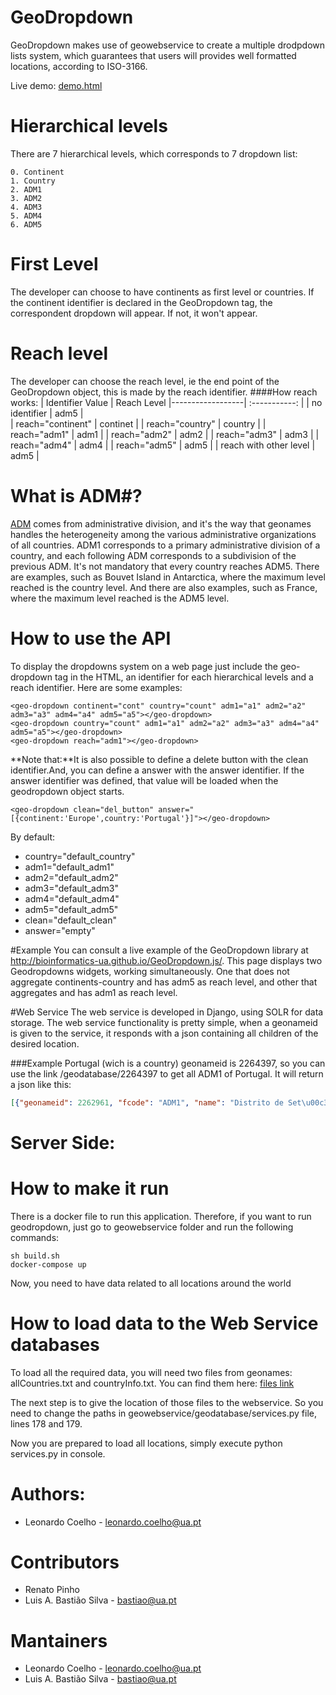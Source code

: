 # GeoDropdown
GeoDropdown makes use of geowebservice to create a multiple drodpdown lists system, which guarantees that users will provides well formatted locations, according to ISO-3166.

Live demo: [demo.html](demo.html)

# Hierarchical levels
There are 7 hierarchical levels, which corresponds to 7 dropdown list:

	0. Continent
	1. Country
	2. ADM1
	3. ADM2
	4. ADM3
	5. ADM4
	6. ADM5

# First Level
The developer can choose to have continents as first level or countries. If the continent identifier is declared in the GeoDropdown tag, the correspondent dropdown will appear. If not, it won't appear.

# Reach level
The developer can choose the reach level, ie the end point of the GeoDropdown object, this is made by the reach identifier.
####How reach works:
| Identifier Value | Reach Level
|------------------| :-----------: |
| no identifier | adm5 |    
| reach="continent" | continet |
| reach="country" | country |
| reach="adm1" | adm1 |
| reach="adm2" | adm2 |
| reach="adm3" | adm3 |
| reach="adm4" | adm4 |
| reach="adm5" | adm5 |
| reach with other level | adm5 |

# What is ADM#?
[ADM](http://www.geonames.org/export/codes.html) comes from administrative division, and it's the way that geonames handles the heterogeneity among the various administrative organizations of all countries. ADM1 corresponds to a primary administrative division of a country, and each following ADM corresponds to a subdivision of the previous ADM. It's not mandatory that every country reaches ADM5. There are examples, such as Bouvet Island in Antarctica, where the maximum level reached is the country level. And there are also examples, such as France, where the maximum level reached is the ADM5 level.

# How to use the API
To display the dropdowns system on a web page just include the geo-dropdown tag in the HTML, an identifier for each hierarchical levels and a reach identifier.
Here are some examples:

    <geo-dropdown continent="cont" country="count" adm1="a1" adm2="a2" adm3="a3" adm4="a4" adm5="a5"></geo-dropdown> 
    <geo-dropdown country="count" adm1="a1" adm2="a2" adm3="a3" adm4="a4" adm5="a5"></geo-dropdown>
    <geo-dropdown reach="adm1"></geo-dropdown> 

**Note that:**It is also possible to define a delete button with the clean identifier.And, you can define a answer with the answer identifier. If the answer identifier was defined, that value will be loaded when the geodropdown object starts.

    <geo-dropdown clean="del_button" answer="[{continent:'Europe',country:'Portugal'}]"></geo-dropdown>

By default:
* country="default_country"
* adm1="default_adm1"
* adm2="default_adm2"
* adm3="default_adm3"
* adm4="default_adm4"
* adm5="default_adm5"
* clean="default_clean"
* answer="empty"

#Example 
You can consult a live example of the GeoDropdown library at http://bioinformatics-ua.github.io/GeoDropdown.js/.
This page displays two Geodropdowns widgets, working simultaneously. One that does not aggregate continents-country and has adm5 as reach level, and other that aggregates and has adm1 as reach level.

#Web Service 
The web service is developed in Django, using SOLR for data storage. The web service functionality is pretty simple, when a geonameid is given to the service, it responds with a json containing all children of the desired location.

###Example
Portugal (wich is a country) geonameid is 2264397, so you can use the link /geodatabase/2264397 to get all ADM1 of Portugal. It will return a json like this:

```json
[{"geonameid": 2262961, "fcode": "ADM1", "name": "Distrito de Set\u00c3\u00babal", "adm1": 19}, {"geonameid": 2263478, "fcode": "ADM1", "name": "Distrito de Santar\u00c3\u00a9m", "adm1": 18}, {"geonameid": 2264507, "fcode": "ADM1", "name": "Distrito de Portalegre", "adm1": 16}, {"geonameid": 2267056, "fcode": "ADM1", "name": "Distrito de Lisboa", "adm1": 14}, {"geonameid": 2267094, "fcode": "ADM1", "name": "Distrito de Leiria", "adm1": 13}, {"geonameid": 2268337, "fcode": "ADM1", "name": "Distrito de Faro", "adm1": 9}, {"geonameid": 2268404, "fcode": "ADM1", "name": "Distrito de \u00c3\u2030vora", "adm1": 8}, {"geonameid": 2269513, "fcode": "ADM1", "name": "Distrito de Castelo Branco", "adm1": 6}, {"geonameid": 2270984, "fcode": "ADM1", "name": "Distrito de Beja", "adm1": 3}, {"geonameid": 2593105, "fcode": "ADM1", "name": "Madeira", "adm1": 10}, {"geonameid": 2732264, "fcode": "ADM1", "name": "Distrito de Viseu", "adm1": 22}, {"geonameid": 2732437, "fcode": "ADM1", "name": "Distrito de Vila Real", "adm1": 21}, {"geonameid": 2732772, "fcode": "ADM1", "name": "Distrito de Viana do Castelo", "adm1": 20}, {"geonameid": 2735941, "fcode": "ADM1", "name": "Distrito do Porto", "adm1": 17}, {"geonameid": 2738782, "fcode": "ADM1", "name": "Distrito da Guarda", "adm1": 11}, {"geonameid": 2740636, "fcode": "ADM1", "name": "Distrito de Coimbra", "adm1": 7}, {"geonameid": 2742026, "fcode": "ADM1", "name": "Distrito de Bragan\u00c3\u00a7a", "adm1": 5}, {"geonameid": 2742031, "fcode": "ADM1", "name": "Distrito de Braga", "adm1": 4}, {"geonameid": 2742610, "fcode": "ADM1", "name": "Distrito de Aveiro", "adm1": 2}]
```

# Server Side:
# How to make it run
There is a docker file to run this application. Therefore, if you want to run geodropdown, just go to geowebservice folder and run the following commands:
```
sh build.sh
docker-compose up
```

Now, you need to have data related to all locations around the world

# How to load data to the Web Service databases
To load all the required data, you will need two files from geonames: allCountries.txt and countryInfo.txt.
You can find them here: [files link](http://download.geonames.org/export/dump/)

The next step is to give the location of those files to the webservice. So you need to change the paths in geowebservice/geodatabase/services.py file, lines 178 and 179.

Now you are prepared to load all locations, simply execute python services.py in console.

# Authors:

- Leonardo Coelho	- <leonardo.coelho@ua.pt>

# Contributors
- Renato Pinho 
- Luis A. Bastião Silva - <bastiao@ua.pt>


# Mantainers 

- Leonardo Coelho	- <leonardo.coelho@ua.pt>
- Luis A. Bastião Silva -  <bastiao@ua.pt>
